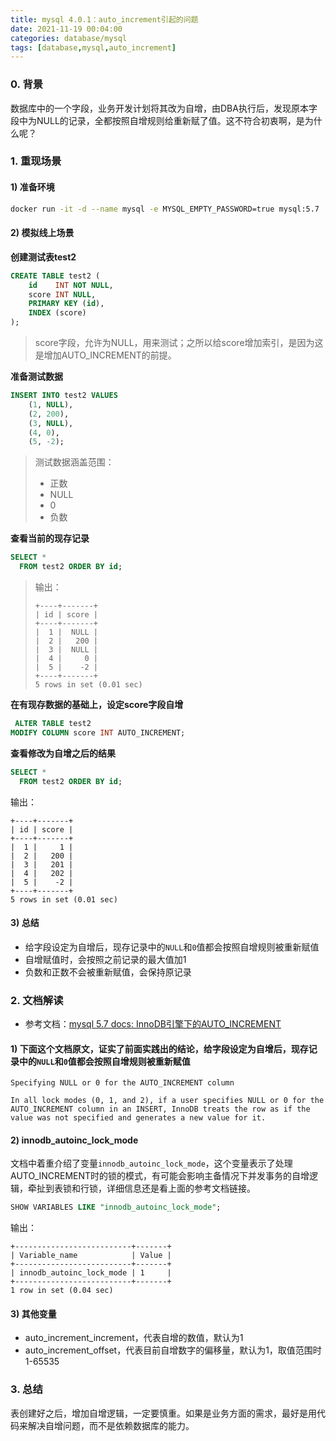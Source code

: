 ```yaml
---
title: mysql 4.0.1：auto_increment引起的问题
date: 2021-11-19 00:04:00
categories: database/mysql
tags: [database,mysql,auto_increment]
---
```


### 0. 背景
数据库中的一个字段，业务开发计划将其改为自增，由DBA执行后，发现原本字段中为NULL的记录，全都按照自增规则给重新赋了值。这不符合初衷啊，是为什么呢？

### 1. 重现场景
#### 1) 准备环境
``` bash
docker run -it -d --name mysql -e MYSQL_EMPTY_PASSWORD=true mysql:5.7
```

#### 2) 模拟线上场景
**创建测试表test2**
``` sql
CREATE TABLE test2 (
    id    INT NOT NULL,
    score INT NULL,
    PRIMARY KEY (id),
    INDEX (score)
);
```

> score字段，允许为NULL，用来测试；之所以给score增加索引，是因为这是增加AUTO_INCREMENT的前提。

**准备测试数据**
``` sql
INSERT INTO test2 VALUES
    (1, NULL),
    (2, 200),
    (3, NULL),
    (4, 0),
    (5, -2);
```

> 测试数据涵盖范围：
> - 正数
> - NULL
> - 0
> - 负数

**查看当前的现存记录**
``` sql
SELECT *
  FROM test2 ORDER BY id;
```

> 输出：
> ```
> +----+-------+
> | id | score |
> +----+-------+
> |  1 |  NULL |
> |  2 |   200 |
> |  3 |  NULL |
> |  4 |     0 |
> |  5 |    -2 |
> +----+-------+
> 5 rows in set (0.01 sec)
> ```

**在有现存数据的基础上，设定score字段自增**
``` sql
 ALTER TABLE test2 
MODIFY COLUMN score INT AUTO_INCREMENT;
```

**查看修改为自增之后的结果**
``` sql
SELECT *
  FROM test2 ORDER BY id;
```

输出：
```
+----+-------+
| id | score |
+----+-------+
|  1 |     1 |
|  2 |   200 |
|  3 |   201 |
|  4 |   202 |
|  5 |    -2 |
+----+-------+
5 rows in set (0.01 sec)
```

#### 3) 总结
- 给字段设定为自增后，现存记录中的`NULL`和`0`值都会按照自增规则被重新赋值
- 自增赋值时，会按照之前记录的最大值加1
- 负数和正数不会被重新赋值，会保持原记录

### 2. 文档解读
- 参考文档：[mysql 5.7 docs: InnoDB引擎下的AUTO_INCREMENT](https://dev.mysql.com/doc/refman/5.7/en/innodb-auto-increment-handling.html)

#### 1) 下面这个文档原文，证实了前面实践出的结论，给字段设定为自增后，现存记录中的`NULL`和`0`值都会按照自增规则被重新赋值
```
Specifying NULL or 0 for the AUTO_INCREMENT column

In all lock modes (0, 1, and 2), if a user specifies NULL or 0 for the AUTO_INCREMENT column in an INSERT, InnoDB treats the row as if the value was not specified and generates a new value for it.
```

#### 2) innodb_autoinc_lock_mode
文档中着重介绍了变量`innodb_autoinc_lock_mode`，这个变量表示了处理AUTO_INCREMENT时的锁的模式，有可能会影响主备情况下并发事务的自增逻辑，牵扯到表锁和行锁，详细信息还是看上面的参考文档链接。
``` sql
SHOW VARIABLES LIKE "innodb_autoinc_lock_mode";
```

输出：
```
+--------------------------+-------+
| Variable_name            | Value |
+--------------------------+-------+
| innodb_autoinc_lock_mode | 1     |
+--------------------------+-------+
1 row in set (0.04 sec)
```

#### 3) 其他变量
- auto_increment_increment，代表自增的数值，默认为1
- auto_increment_offset，代表目前自增数字的偏移量，默认为1，取值范围时1-65535

### 3. 总结
表创建好之后，增加自增逻辑，一定要慎重。如果是业务方面的需求，最好是用代码来解决自增问题，而不是依赖数据库的能力。